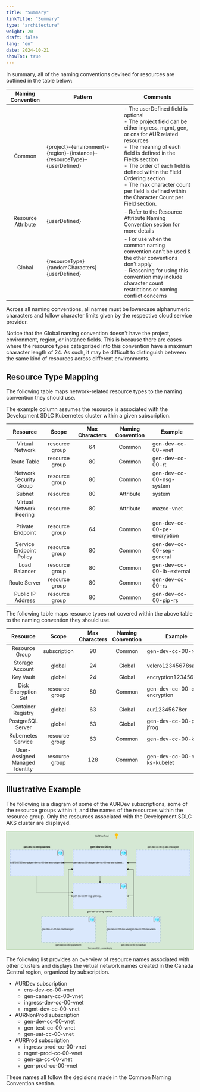 ```yaml
---
title: "Summary"
linkTitle: "Summary"
type: "architecture"
weight: 20
draft: false
lang: "en"
date: 2024-10-21
showToc: true
---
```


In summary, all of the naming conventions devised for resources are outlined in the table below:

| Naming Convention  | Pattern                                                                  | Comments                                                                                                                                                                                                                                                                                                                                                                |
|:------------------:|--------------------------------------------------------------------------|-------------------------------------------------------------------------------------------------------------------------------------------------------------------------------------------------------------------------------------------------------------------------------------------------------------------------------------------------------------------------|
|       Common       | {project}-{environment}-{region}-{instance}-{resourceType}-{userDefined} | - The userDefined field is optional<br>- The project field can be either ingress, mgmt, gen, or cns for AUR related resources<br>- The meaning of each field is defined in the Fields section<br>- The order of each field is defined within the Field Ordering section<br>- The max character count per field is defined within the Character Count per Field section. |
| Resource Attribute | {userDefined}                                                            | - Refer to the Resource Attribute Naming Convention section for more details                                                                                                                                                                                                                                                                                            |
|       Global       | {resourceType}{randomCharacters}{userDefined}                            | - For use when the common naming convention can't be used & the other conventions don't apply<br>- Reasoning for using this convention may include character count restrictions or naming conflict concerns                                                                                                                                                             |

<div class="mb-400"></div>

Across all naming conventions, all names must be lowercase alphanumeric characters and follow character limits given by the respective cloud service provider.

Notice that the Global naming convention doesn't have the project, environment, region, or instance fields. This is because there are cases where the resource types categorized into this convention have a maximum character length of 24. As such, it may be difficult to distinguish between the same kind of resources across different environments.

## Resource Type Mapping

The following table maps network-related resource types to the naming convention they should use.

The example column assumes the resource is associated with the Development SDLC Kubernetes cluster within a given subscription.

|        Resource         |     Scope      | Max Characters | Naming Convention | Example                     |
|:-----------------------:|:--------------:|:--------------:|:-----------------:|-----------------------------|
|     Virtual Network     | resource group |       64       |      Common       | gen-dev-cc-00-vnet          |
|       Route Table       | resource group |       80       |      Common       | gen-dev-cc-00-rt            |
| Network Security Group  | resource group |       80       |      Common       | gen-dev-cc-00-nsg-system    |
|         Subnet          |    resource    |       80       |     Attribute     | system                      |
| Virtual Network Peering |    resource    |       80       |     Attribute     | mazcc-vnet                  |
|    Private Endpoint     | resource group |       64       |      Common       | gen-dev-cc-00-pe-encryption |
| Service Endpoint Policy | resource group |       80       |      Common       | gen-dev-cc-00-sep-general   |
|      Load Balancer      | resource group |       80       |      Common       | gen-dev-cc-00-lb-external   |
|      Route Server       | resource group |       80       |      Common       | gen-dev-cc-00-rs            |
|    Public IP Address    | resource group |       80       |      Common       | gen-dev-cc-00-pip-rs        |

<div class="mb-400"></div>

The following table maps resource types not covered within the above table to the naming convention they should use.

|            Resource            |     Scope      | Max Characters | Naming Convention | Example                       |
|:------------------------------:|:--------------:|:--------------:|:-----------------:|-------------------------------|
|         Resource Group         |  subscription  |       90       |      Common       | gen-dev-cc-00-rg              |
|        Storage Account         |     global     |       24       |      Global       | velero12345678sa              |
|           Key Vault            |     global     |       24       |      Global       | encryption12345678kv          |
|      Disk Encryption Set       | resource group |       80       |      Common       | gen-dev-cc-00-des-encryption  |
|       Container Registry       |     global     |       63       |      Global       | aur12345678cr                 |
|       PostgreSQL Server        |     global     |       63       |      Global       | gen-dev-cc-00-psql-jfrog      |
|    Kubernetes Service    | resource group |       63       |      Common       | gen-dev-cc-00-ks             |
| User-Assigned Managed Identity | resource group |      128       |      Common       | gen-dev-cc-00-msi-ks-kubelet |

<div class="mb-400"></div>

## Illustrative Example

The following is a diagram of some of the AURDev subscriptions, some of the resource groups within it, and the names of the resources within the resource group. Only the resources associated with the Development SDLC AKS cluster are displayed.

![Naming Convention Example](/images/architecture/organization/naming-convention-example.svg)

The following list provides an overview of resource names associated with other clusters and displays the virtual network names created in the Canada Central region, organized by subscription.

- AURDev subscription
  - cns-dev-cc-00-vnet
  - gen-canary-cc-00-vnet
  - ingress-dev-cc-00-vnet
  - mgmt-dev-cc-00-vnet
- AURNonProd subscription
  - gen-dev-cc-00-vnet
  - gen-test-cc-00-vnet
  - gen-uat-cc-00-vnet
- AURProd subscription
  - ingress-prod-cc-00-vnet
  - mgmt-prod-cc-00-vnet
  - gen-qa-cc-00-vnet
  - gen-prod-cc-00-vnet

These names all follow the decisions made in the Common Naming Convention section.
